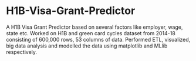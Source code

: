 # H1B-Visa-Grant-Predictor
A H1B Visa Grant Predictor based on several factors like employer, wage, state etc. Worked on H1B and green card cycles dataset from 2014-18 consisting of 600,000 rows, 53 columns of data. Performed ETL, visualized, big data analysis and modelled the data using matplotlib and MLlib respectively. 
